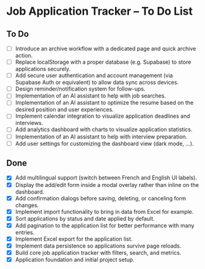 # Job Application Tracker – To Do List

## To Do
- [ ] Introduce an archive workflow with a dedicated page and quick archive action.
- [ ] Replace localStorage with a proper database (e.g. Supabase) to store applications securely.
- [ ] Add secure user authentication and account management (via Supabase Auth or equivalent) to allow data sync across devices.
- [ ] Design reminder/notification system for follow-ups.
- [ ] Implementation of an AI assistant to help with job searches.
- [ ] Implementation of an AI assistant to optimize the resume based on the desired position and user experiences.
- [ ] Implement calendar integration to visualize application deadlines and interviews.
- [ ] Add analytics dashboard with charts to visualize application statistics.
- [ ] Implementation of an AI assistant to help with interview preparation.
- [ ] Add user settings for customizing the dashboard view (dark mode, ...).

## Done
- [x] Add multilingual support (switch between French and English UI labels).
- [x] Display the add/edit form inside a modal overlay rather than inline on the dashboard.
- [x] Add confirmation dialogs before saving, deleting, or canceling form changes.
- [x] Implement import functionality to bring in data from Excel for example.
- [x] Sort applications by status and date applied by default.
- [x] Add pagination to the application list for better performance with many entries.
- [x] Implement Excel export for the application list.
- [x] Implement data persistence so applications survive page reloads.
- [x] Build core job application tracker with filters, search, and metrics.
- [x] Application foundation and initial project setup.
